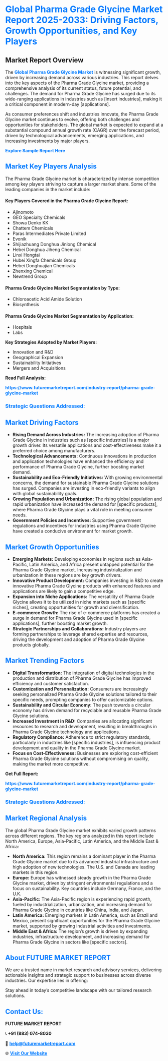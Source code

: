 <h1 style="color: #007BFF;">Global Pharma Grade Glycine Market Report 2025-2033: Driving Factors, Growth Opportunities, and Key Players</h1>

<section id="overview">
<h2>Market Report Overview</h2>
<p>The <a href="https://www.futuremarketreport.com/industry-report/pharma-grade-glycine-market" style="color: #007BFF; text-decoration: none;"><strong>Global Pharma Grade Glycine Market</strong></a> is witnessing significant growth, driven by increasing demand across various industries. This report delves into the key aspects of the Pharma Grade Glycine market, providing a comprehensive analysis of its current status, future potential, and challenges. The demand for Pharma Grade Glycine has surged due to its wide-ranging applications in industries such as [insert industries], making it a critical component in modern-day [applications].</p>
<p>As consumer preferences shift and industries innovate, the Pharma Grade Glycine market continues to evolve, offering both challenges and opportunities for stakeholders. The global market is expected to expand at a substantial compound annual growth rate (CAGR) over the forecast period, driven by technological advancements, emerging applications, and increasing investments by major players.</p>
</section>

<section id="overview">
<p><a href="https://www.futuremarketreport.com/request-sample/reportId=53027" style="color: #007BFF; text-decoration: none;"><strong>Explore Sample Report Here</strong></a></p>
</section>

<section id="key-players">
<h2 style="color: #007BFF;">Market Key Players Analysis</h2>
<p>The Pharma Grade Glycine market is characterized by intense competition among key players striving to capture a larger market share. Some of the leading companies in the market include:</p>
<h4>Key Players Covered in the Pharma Grade Glycine Report:</h4>
<ul><li>Ajinomoto</li><li>GEO Specialty Chemicals</li><li>Showa Denko KK</li><li>Chattem Chemicals</li><li>Paras Intermediates Private Limited</li><li>Evonik</li><li>Shijiazhuang Donghua Jinlong Chemical</li><li>Hebei Donghua Jiheng Chemical</li><li>Linxi Hongtai</li><li>Hubei Xingfa Chemicals Group</li><li>Hebei Donghuajian Chemicals</li><li>Zhenxing Chemical</li><li>Newtrend Group</li></ul>
<h4>Pharma Grade Glycine Market Segmentation by Type:</h4>
<ul><li>Chloroacetic Acid Amide Solution</li><li>Biosynthesis</li></ul>

<h4>Pharma Grade Glycine Market Segmentation by Application:</h4>
<ul><li>Hospitals</li><li>Labs</li></ul>
<p><strong>Key Strategies Adopted by Market Players:</strong></p>
<ul>
<li>Innovation and R&D</li>
<li>Geographical Expansion</li>
<li>Sustainability Initiatives</li>
<li>Mergers and Acquisitions</li>
</ul>
</section>

<section>
<p><strong>Read Full Analysis: </strong></p><a href="https://www.futuremarketreport.com/industry-report/pharma-grade-glycine-market" style="color: #007BFF; text-decoration: none;"><strong>https://www.futuremarketreport.com/industry-report/pharma-grade-glycine-market</strong></a>
<h3 style="color: #007BFF;">Strategic Questions Addressed:</h3>
</section>

<section id="driving-factors">
<h2 style="color: #007BFF;">Market Driving Factors</h2>
<ul>
<li><strong>Rising Demand Across Industries:</strong> The increasing adoption of Pharma Grade Glycine in industries such as [specific industries] is a major growth driver. Its versatile applications and cost-effectiveness make it a preferred choice among manufacturers.</li>
<li><strong>Technological Advancements:</strong> Continuous innovations in production and application technologies have enhanced the efficiency and performance of Pharma Grade Glycine, further boosting market demand.</li>
<li><strong>Sustainability and Eco-Friendly Initiatives:</strong> With growing environmental concerns, the demand for sustainable Pharma Grade Glycine solutions has surged. Companies are investing in eco-friendly variants to align with global sustainability goals.</li>
<li><strong>Growing Population and Urbanization:</strong> The rising global population and rapid urbanization have increased the demand for [specific products], where Pharma Grade Glycine plays a vital role in meeting consumer needs.</li>
<li><strong>Government Policies and Incentives:</strong> Supportive government regulations and incentives for industries using Pharma Grade Glycine have created a conducive environment for market growth.</li>
</ul>
</section>

<section id="growth-opportunities">
<h2 style="color: #007BFF;">Market Growth Opportunities</h2>
<ul>
<li><strong>Emerging Markets:</strong> Developing economies in regions such as Asia-Pacific, Latin America, and Africa present untapped potential for the Pharma Grade Glycine market. Increasing industrialization and urbanization in these regions are key growth drivers.</li>
<li><strong>Innovative Product Development:</strong> Companies investing in R&D to create innovative Pharma Grade Glycine products with enhanced features and applications are likely to gain a competitive edge.</li>
<li><strong>Expansion into Niche Applications:</strong> The versatility of Pharma Grade Glycine allows it to be utilized in niche markets such as [specific niches], creating opportunities for growth and diversification.</li>
<li><strong>E-commerce Growth:</strong> The rise of e-commerce platforms has created a surge in demand for Pharma Grade Glycine used in [specific applications], further boosting market growth.</li>
<li><strong>Strategic Partnerships and Collaborations:</strong> Industry players are forming partnerships to leverage shared expertise and resources, driving the development and adoption of Pharma Grade Glycine products globally.</li>
</ul>
</section>

<section id="trending-factors">
<h2 style="color: #007BFF;">Market Trending Factors</h2>
<ul>
<li><strong>Digital Transformation:</strong> The integration of digital technologies in the production and distribution of Pharma Grade Glycine has improved efficiency and customer satisfaction.</li>
<li><strong>Customization and Personalization:</strong> Consumers are increasingly seeking personalized Pharma Grade Glycine solutions tailored to their specific needs, prompting companies to offer customizable options.</li>
<li><strong>Sustainability and Circular Economy:</strong> The push towards a circular economy has driven demand for recyclable and reusable Pharma Grade Glycine solutions.</li>
<li><strong>Increased Investment in R&D:</strong> Companies are allocating significant resources to research and development, resulting in breakthroughs in Pharma Grade Glycine technology and applications.</li>
<li><strong>Regulatory Compliance:</strong> Adherence to strict regulatory standards, particularly in industries like [specific industries], is influencing product development and quality in the Pharma Grade Glycine market.</li>
<li><strong>Focus on Cost-Effectiveness:</strong> Businesses are exploring cost-efficient Pharma Grade Glycine solutions without compromising on quality, making the market more competitive.</li>
</ul>
</section>

<section>
<p><strong>Get Full Report: </strong></p><a href="https://www.futuremarketreport.com/industry-report/pharma-grade-glycine-market" style="color: #007BFF; text-decoration: none;"><strong>https://www.futuremarketreport.com/industry-report/pharma-grade-glycine-market</strong></a>
<h3 style="color: #007BFF;">Strategic Questions Addressed:</h3>
</section>


<section id="regional-analysis">
<h2 style="color: #007BFF;">Market Regional Analysis</h2>
<p>The global Pharma Grade Glycine market exhibits varied growth patterns across different regions. The key regions analyzed in this report include North America, Europe, Asia-Pacific, Latin America, and the Middle East & Africa:</p>
<ul>
<li><strong>North America:</strong> This region remains a dominant player in the Pharma Grade Glycine market due to its advanced industrial infrastructure and high adoption of new technologies. The U.S. and Canada are leading markets in this region.</li>
<li><strong>Europe:</strong> Europe has witnessed steady growth in the Pharma Grade Glycine market, driven by stringent environmental regulations and a focus on sustainability. Key countries include Germany, France, and the U.K.</li>
<li><strong>Asia-Pacific:</strong> The Asia-Pacific region is experiencing rapid growth, fueled by industrialization, urbanization, and increasing demand for Pharma Grade Glycine in countries like China, India, and Japan.</li>
<li><strong>Latin America:</strong> Emerging markets in Latin America, such as Brazil and Mexico, present significant opportunities for the Pharma Grade Glycine market, supported by growing industrial activities and investments.</li>
<li><strong>Middle East & Africa:</strong> The region’s growth is driven by expanding industries, infrastructure development, and increasing demand for Pharma Grade Glycine in sectors like [specific sectors].</li>
</ul>
</section>

<footer>
<h2 style="color: #007BFF;">About FUTURE MARKET REPORT</h2>
<p>We are a trusted name in market research and advisory services, delivering actionable insights and strategic support to businesses across diverse industries. Our expertise lies in offering:</p>

<p>Stay ahead in today’s competitive landscape with our tailored research solutions.</p>

<h2 style="color: #007BFF;">Contact Us:</h2>
<p><strong>FUTURE MARKET REPORT</strong></p>
<p>📞 <strong>+91 (883) 074-8030</strong></p>
<p>📧 <strong><a href="mailto:help@futuremarketreport.com" style="color: #007BFF;">help@futuremarketreport.com</a></strong></p>
<p>🌐 <strong><a href="https://www.futuremarketreport.com/" style="color: #007BFF;">Visit Our Website</a></strong></p>
</footer>